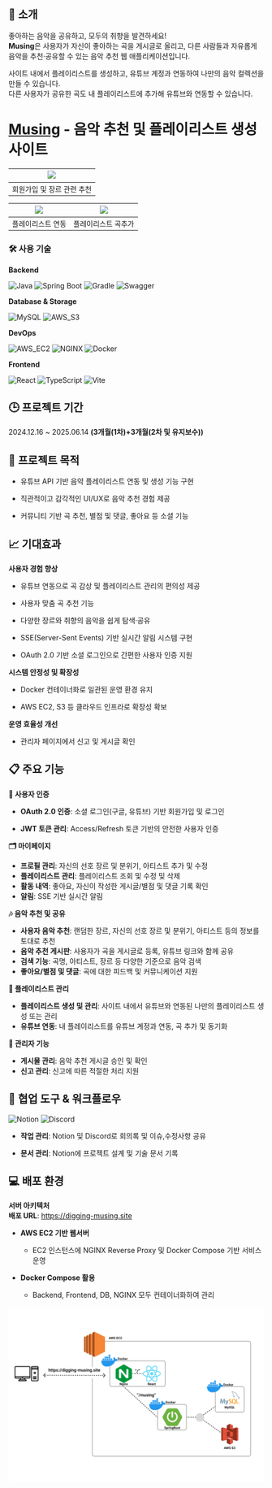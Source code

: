 ## 👋 소개

좋아하는 음악을 공유하고, 모두의 취향을 발견하세요!  
**Musing**은 사용자가 자신이 좋아하는 곡을 게시글로 올리고, 다른 사람들과 자유롭게 음악을 추천·공유할 수 있는 음악 추천 웹 애플리케이션입니다.
 
사이트 내에서 플레이리스트를 생성하고, 유튜브 계정과 연동하여 나만의 음악 컬렉션을 만들 수 있습니다.  
다른 사용자가 공유한 곡도 내 플레이리스트에 추가해 유튜브와 연동할 수 있습니다.

# <a href="https://digging-musing.site/" target="_blank">Musing</a> - 음악 추천 및 플레이리스트 생성 사이트
| <img width="800px" src="assets/회원가입.gif"> |
| --- |
| 회원가입 및 장르 관련 추천 |

| <img width="400px" src="assets/플레이리스트_연동.gif"> | <img width="400px" src="assets/플레이리스트_추가.gif"> |
| --- | --- |
| 플레이리스트 연동 | 플레이리스트 곡추가 |





### 🛠️ 사용 기술

**Backend**

![Java](https://img.shields.io/badge/☕_Java-F89820?&style=for-the-badge&logo=Java&logoColor=white)
![Spring Boot](https://img.shields.io/badge/Spring_Boot-6DB33F?&style=for-the-badge&logo=SpringBoot&logoColor=white)
![Gradle](https://img.shields.io/badge/Gradle-02303A?&style=for-the-badge&logo=Gradle&logoColor=white)
![Swagger](https://img.shields.io/badge/Swagger-85EA2D?&style=for-the-badge&logo=Swagger&logoColor=black)

**Database & Storage**

![MySQL](https://img.shields.io/badge/MySQL-4479A1?style=for-the-badge&logo=mysql&logoColor=white)
![AWS_S3](https://img.shields.io/badge/AWS_S3-7779A1?style=for-the-badge)

**DevOps**

![AWS_EC2](https://img.shields.io/badge/AWS_EC2-FF6633?style=for-the-badge)
![NGINX](https://img.shields.io/badge/NGINX-009639?style=for-the-badge&logo=nginx&logoColor=white)
![Docker](https://img.shields.io/badge/Docker-2496ED?style=for-the-badge&logo=docker&logoColor=white)

**Frontend**

![React](https://img.shields.io/badge/React-61DAFB?style=for-the-badge&logo=react&logoColor=black)
![TypeScript](https://img.shields.io/badge/TypeScript-764ABC?style=for-the-badge&logo=TypeScript&logoColor=white)
![Vite](https://img.shields.io/badge/Vite-646CFF?style=for-the-badge&logo=vite&logoColor=white)

## 🕒 프로젝트 기간

2024.12.16 ~ 2025.06.14 **(3개월(1차)+3개월(2차 및 유지보수))** 

## 🎯 프로젝트 목적

- 유튜브 API 기반 음악 플레이리스트 연동 및 생성 기능 구현

- 직관적이고 감각적인 UI/UX로 음악 추천 경험 제공

- 커뮤니티 기반 곡 추천, 별점 및 댓글, 좋아요 등 소셜 기능

## 📈 기대효과

**사용자 경험 향상**

- 유튜브 연동으로 곡 감상 및 플레이리스트 관리의 편의성 제공

- 사용자 맞춤 곡 추천 기능

- 다양한 장르와 취향의 음악을 쉽게 탐색·공유

- SSE(Server-Sent Events) 기반 실시간 알림 시스템 구현

- OAuth 2.0 기반 소셜 로그인으로 간편한 사용자 인증 지원

**시스템 안정성 및 확장성**

- Docker 컨테이너화로 일관된 운영 환경 유지

- AWS EC2, S3 등 클라우드 인프라로 확장성 확보

**운영 효율성 개선**

- 관리자 페이지에서 신고 및 게시글 확인

## 📋 주요 기능

**🔑 사용자 인증**
- **OAuth 2.0 인증**: 소셜 로그인(구글, 유튜브) 기반 회원가입 및 로그인

- **JWT 토큰 관리**: Access/Refresh 토큰 기반의 안전한 사용자 인증

**🗂 마이페이지**
- **프로필 관리**: 자신의 선호 장르 및 분위기, 아티스트 추가 및 수정
- **플레이리스트 관리**: 플레이리스트 조회 및 수정 및 삭제
- **활동 내역**: 좋아요, 자신이 작성한 게시글/별점 및 댓글 기록 확인
- **알림**: SSE 기반 실시간 알림

**🎶 음악 추천 및 공유**

- **사용자 음악 추천**: 랜덤한 장르, 자신의 선호 장르 및 분위기, 아티스트 등의 정보를 토대로 추천
- **음악 추천 게시판**: 사용자가 곡을 게시글로 등록, 유튜브 링크와 함께 공유
- **검색 기능**: 곡명, 아티스트, 장르 등 다양한 기준으로 음악 검색
- **좋아요/별점 및 댓글**: 곡에 대한 피드백 및 커뮤니케이션 지원

**📂 플레이리스트 관리**
- **플레이리스트 생성 및 관리**: 사이트 내에서 유튜브와 연동된 나만의 플레이리스트 생성 또는 관리
- **유튜브 연동**: 내 플레이리스트를 유튜브 계정과 연동, 곡 추가 및 동기화

**👥 관리자 기능**
- **게시물 관리**: 음악 추천 게시글 승인 및 확인
- **신고 관리**: 신고에 따른 적절한 처리 지원

## 🤝 협업 도구 & 워크플로우

![Notion](https://img.shields.io/badge/Notion-333333?style=for-the-badge&logo=notion&logoColor=white) ![Discord](https://img.shields.io/badge/Discord-5865F2?style=for-the-badge&logo=discord&logoColor=white)

- **작업 관리**: Notion 및 Discord로 회의록 및 이슈,수정사항 공유

- **문서 관리**: Notion에 프로젝트 설계 및 기술 문서 기록


## 💻 배포 환경
**서버 아키텍처**  
**배포 URL**: https://digging-musing.site  
- **AWS EC2 기반 웹서버**
  - EC2 인스턴스에 NGINX Reverse Proxy 및 Docker Compose 기반 서비스 운영

- **Docker Compose 활용**
  - Backend, Frontend, DB, NGINX 모두 컨테이너화하여 관리
     
![아키텍처 이미지](assets/Musing.jpg)  
